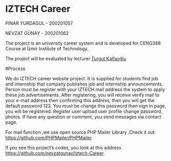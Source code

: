 # IZTECH Career

PINAR YURDAGUL - 200201057

NEVZAT GÜNAY - 200201062

The project is an university career system and is developed for CENG388 Course at İzmir Institute of Technology.

The project will be evaluated by lecturer <a href="http://kalfaoglu.com">Turgut Kalfaoğlu</a>

#Process

We do IZTECH career website project. It is supplied for students find job and internship that company publishes job and 
internship announcements. Person must be register with your IZTECH mail address the system to apply these job advertisements.
After registering, you will receive verify mail to your e-mail address then confirming this address, then you will get the default
password 123. You must be change this password then sign in page, you will be registered. Register user upload user profile change
password, photos. If have any question or comment, you send messages via contact page. 

For mail function ,we use open source PHP Mailer Library .Check it out: https://github.com/PHPMailer/PHPMailer

If you see this project’s codes, you look at this address https://github.com/nevzatgunay/Iztech-Career.


